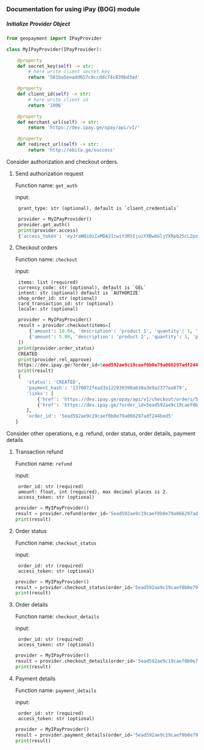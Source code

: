 ### Documentation for using iPay (BOG) module


##### Initialize Provider Object
```python
from geopayment import IPayProvider

class MyIPayProvider(IPayProvider):

    @property
    def secret_key(self) -> str:
        # here write client secret key
        return '581ba5eeadd657c8ccddc74c839bd3ad'

    @property
    def client_id(self) -> str:
        # here write client id
        return '1006'

    @property
    def merchant_url(self) -> str:
        return 'https://dev.ipay.ge/opay/api/v1/'

    @property
    def redirect_url(self) -> str:
        return 'http://ebita.ge/success'

```

Consider authorization and checkout orders.

1. Send authorization request 

    Function name: `get_auth`
    
    input: 
    
        grant_type: str (optional), default is `client_credentials`
    
   ```python
    provider = MyIPayProvider()
    provider.get_auth()
    print(provider.access)
    {'access_token': 'eyJraWQiOiIxMDA2IiwiY3R5IjoiYXBwbGljYXRpb25cL2pzb24iLCJ0eXAiOiJKV1QiLCJhbGciOiJIUzI1NiJ9.eyJzdWIiOiJQdWJsaWMgcGF5bWVudCBBUEkgVjEiLCJhdWQiOiJpUGF5IERlbW8iLCJpc3MiOiJodHRwczpcL1wvaXBheS5nZSIsImV4cCI6MTU5NjU3Mzg5M30.Iu6CFsbhfQt3hx3n7YEMyrPqQdGol8Is9oT4m1YjY4k', 'token_type': 'Bearer', 'app_id': '1A2019', 'expires_in': 1596573893918}
    ```

2. Checkout orders

    Function name: `checkout`
    
    input:
    
        items: list (required)
        currency_code: str (optional), default is `GEL`
        intent: str (optional) default is `AUTHORIZE`
        shop_order_id: str (optional)
        card_transaction_id: str (optional)
        locale: str (optional)
    
   ```python
    provider = MyIPayProvider()
    result = provider.checkout(items=[
        {'amount': 10.04, 'description': 'product 1', 'quantity': 1, 'product_id': 1},
        {'amount': 5.09, 'description': 'product 2', 'quantity': 1, 'product_id': 2},
    ])
    print(provider.order_status)
    CREATED
    print(provider.rel_approve)
    https://dev.ipay.ge/?order_id=5ead592ae9c19caef0b0e79a066297adf244bed5&locale=ka
    print(result)
    {
       'status': 'CREATED',
       'payment_hash': '1376072fead3a122938390a638a3e9a2377ea879',
       'links': [
           {'href': 'https://dev.ipay.ge/opay/api/v1/checkout/orders/5ead592ae9c19caef0b0e79a066297adf244bed5', 'rel': 'self', 'method': 'GET'},
           {'href': 'https://dev.ipay.ge/?order_id=5ead592ae9c19caef0b0e79a066297adf244bed5&locale=ka', 'rel': 'approve', 'method': 'REDIRECT'}
       ],
       'order_id': '5ead592ae9c19caef0b0e79a066297adf244bed5'
   }
   ```

Consider other operations, e.g. refund, order status, order details, payment details 

1. Transaction refund

    Function name: `refund`
    
    input:
    
        order_id: str (required)
        amount: float, int (required), max decimal places is 2.
        access_token: str (optional)
    
    ```python
    provider = MyIPayProvider()
    result = provider.refund(order_id='5ead592ae9c19caef0b0e79a066297adf244bed5', amount='5.04')
    print(result)
    ```
   
2. Order status
    
    Function name: `checkout_status`
    
    input:
    
        order_id: str (required)
        access_token: str (optional)
        
    ```python
    provider = MyIPayProvider()
    result = provider.checkout_status(order_id='5ead592ae9c19caef0b0e79a066297adf244bed5')
    print(result)
    ```

3. Order details

    Function name: `checkout_details`
    
    input:
    
        order_id: str (required)
        access_token: str (optional)
        
    ```python
    provider = MyIPayProvider()
    result = provider.checkout_details(order_id='5ead592ae9c19caef0b0e79a066297adf244bed5')
    print(result)
    ```

4. Payment details

    Function name: `payment_details`
    
    input:
    
        order_id: str (required)
        access_token: str (optional)
        
    ```python
    provider = MyIPayProvider()
    result = provider.payment_details(order_id='5ead592ae9c19caef0b0e79a066297adf244bed5')
    print(result)
    ```
